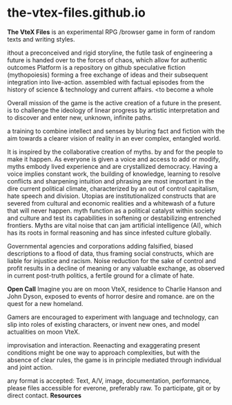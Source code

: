 # the-vtex-files.github.io
**The VteX Files** is an experimental RPG /browser game in form of random texts and writing styles. 

ithout a preconceived and rigid storyline, the futile task of engineering a future is handed over to the forces of chaos, which allow for authentic outcomes
Platform is a repository on github 
speculative fiction (mythopoiesis)
forming a free exchange of ideas and their subsequent integration into live-action. 
 assembled with factual episodes from the history of science & technology and current affairs. <to become a whole

Overall mission of the game is the active creation of a future in the present. 
is to challenge the ideology of linear progress by artistic interpretation and to discover and enter new, unknown, infinite paths. 

a training to combine intellect and senses
 by bluring fact and fiction 
with the aim towards a clearer vision of reality in an ever complex, entangled world. 


It is inspired by the collaborative creation of myths. 
by and for the people to make it happen. 
As everyone is given a voice and access to add or modify, myths embody lived experience and are crystallized democracy.
Having a voice implies constant work, the building of knowledge, learning to resolve conflicts and sharpening intuition and phrasing are most important in the dire current political climate, characterized by an out of control capitalism, hate speech and division.
Utopias are institutionalized constructs that are severed from cultural and economic realities and a whitewash of a future that will never happen.
myth function as a political catalyst within society and culture and test its capabilities in softening or destabilizing entrenched frontiers. 
Myths are vital noise that can jam artificial intelligence (AI), which has its roots in formal reasoning and has since infested culture globally.

Governmental agencies and corporations adding falsified, biased descriptions to a flood of data, thus framing social constructs, which are liable for injustice and racism. Noise reduction for the sake of control and profit results in a decline of meaning or any valuable exchange, as observed in current post-truth politics, a fertile ground for a climate of hate. 


**Open Call**
Imagine you are on moon VteX, 
residence to Charlie Hanson and John Dyson, exposed to events of horror
 desire and romance.
are on the quest for a new homeland. 

Gamers are encouraged to experiment with language and technology, 
can slip into roles of existing characters, or invent new ones, and model actualities on moon VteX.

improvisation and interaction. 
Reenacting and exaggerating present conditions might be one way to approach complexities, but with the absence of clear rules, the game is in principle mediated through individual and joint action.


any format is accepted: 
Text, A/V, image, documentation, performance, 
please files accessible for everone, preferably raw.
To participate, 
git or by direct contact. 
**Resources**
